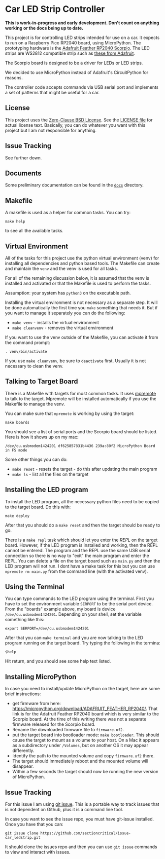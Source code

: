 Car LED Strip Controller
========================

**This is work-in-progress and early development. Don't count on anything
working or the docs being up to date.**

This project is for controlling LED strips intended for use on a car. It
expects to run on a Raspberry Pico RP2040 board, using MicroPython. The
prototyping hardware is the
[Adafruit Feather RP2040 Scorpio](https://www.adafruit.com/product/5650). The
LED strips are WS2812 compatible strip such as [these from Adafruit](
https://www.adafruit.com/product/2970).

The Scorpio board is designed to be a driver for LEDs or LED strips.

We decided to use MicroPython instead of Adafruit's CircuitPython for reasons.

The controller code accepts commands via USB serial port and implements a set
of patterns that might be useful for a car.

License
-------
This project uses the
[Zero-Clause BSD License](https://opensource.org/license/0bsd/). See the
[LICENSE file](LICENSE.md) for actual license text. Basically, you can do
whatever you want with this project but I am not responsible for anything.

Issue Tracking
--------------
See further down.

Documents
---------
Some preliminary documentation can be found in the [`docs`](docs/) directory.

Makefile
--------
A makefile is used as a helper for common tasks. You can try:

    make help

to see all the available tasks.

Virtual Environment
-------------------
All of the tasks for this project use the python virtual environment (venv) for
installing all dependencies and python based tools. The Makefile can create and
maintain the `venv` and the venv is used for all tasks.

For all of the remaining discussion below, it is assumed that the venv is
installed and activated or that the Makefile is used to perform the tasks.

Assumption: your system has `python3` on the executable path.

Installing the virtual environment is not necessary as a separate step. It will
be done automatically the first time you `make` something that needs it. But if
you want to manage it separately you can do the following:

* `make venv` - installs the virtual environment
* `make cleanvenv` - removes the virtual environment

If you want to use the venv outside of the Makefile, you can activate it from
the command prompt:

    . venv/bin/activate

If you use `make cleanvenv`, be sure to `deactivate` first. Usually it is not
necessary to clean the venv.

Talking to Target Board
-----------------------
There is a Makefile with targets for most common tasks. It uses [mpremote](
https://docs.micropython.org/en/latest/reference/mpremote.html) to talk to the
target. Mpremote will be installed automatically if you use the Makefile to
manage the venv.

You can make sure that `mpremote` is working by using the target:

    make boards

You should see a list of serial ports and the Scorpio board should be listed.
Here is how it shows up on my mac:

    /dev/cu.usbmodem1424201 df625857831b4436 239a:80f2 MicroPython Board in FS mode

Some other things you can do:

* `make reset` - resets the target - do this after updating the main program
* `make ls` - list all the files on the target

Installing the LED program
--------------------------
To install the LED program, all the necessary python files need to be copied to
the target board. Do this with:

    make deploy

After that you should do a `make reset` and then the target should be ready to
go.

There is a `make repl` task which should let you enter the *REPL* on the target
board. However, if the LED program is installed and working, then the REPL
cannot be entered. The program and the REPL use the same USB serial connection
so there is no way to "exit" the main program and enter the REPL. You can
delete a file on the target board such as `main.py` and then the LED program
will not run. I dont have a make task for this but you can use
`mpremote rm main.py` from the command line (with the activated venv).

Using the Terminal
------------------
You can type commands to the LED program using the terminal. First you have to
set the environment variable `SERPORT` to be the serial port device. From the
"boards" example above, my board is device `/dev/cu.usbmodem1424201`. Depending
on your shell, set the variable something like this:

    export SERPORT=/dev/cu.usbmodem1424201

After that you can `make terminal` and you are now talking to the LED program
running on the target board. Try typing the following in the termina:

    $help

Hit return, and you should see some help text listed.

Installing MicroPython
----------------------
In case you need to install/update MicroPython on the target, here are some
brief instructions:

* get firmware from here: <https://micropython.org/download/ADAFRUIT_FEATHER_RP2040/>.
  That link is for the Adafruit Feather RP2040 board which is very similar to
  the Scorpio board. At the time of this writing there was not a separate
  firmware released for the Scorpio board.
* Rename the downloaded firmware file to `firmware.uf2`.
* put the target board into bootloader mode: `make bootloader`. This should
  cause the target to mount as a volume to your host. On a Mac it appears as
  a subdirectory under `/Volumes`, but on another OS it may appear differently.
* Identify the path to the mounted volume and copy `firmware.uf2` there.
* The target should immediately reboot and the mounted volume will disappear.
* Within a few seconds the target should now be running the new version of
  MicroPython.

Issue Tracking
--------------
For this issue I am using [git issue](https://github.com/dspinellis/git-issue).
This is a portable way to track issues that is not dependent on Github, plus
it is a command line tool.

In case you want to see the issue repo, you must have git-issue installed. Once
you have that you can:

    git issue clone https://github.com/sectioncritical/issue-car_ledstrip.git

It should clone the issues repo and then you can use `git issue` commands to
view and interact with issues.
